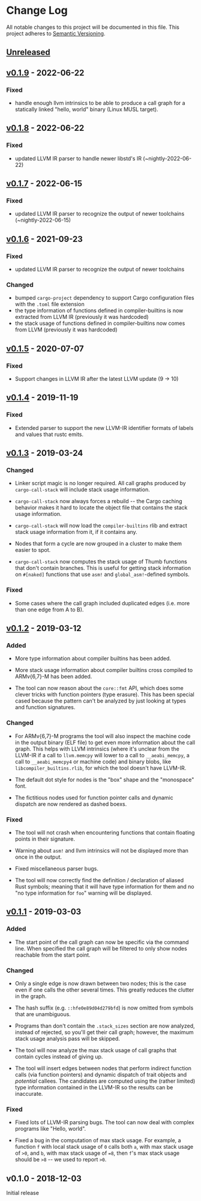 # Change Log

All notable changes to this project will be documented in this file.
This project adheres to [Semantic Versioning](http://semver.org/).

## [Unreleased]

## [v0.1.9] - 2022-06-22

### Fixed

- handle enough llvm intrinsics to be able to produce a call graph for a statically linked "hello,
  world" binary (Linux MUSL target).

## [v0.1.8] - 2022-06-22

### Fixed

- updated LLVM IR parser to handle newer libstd's IR (~nightly-2022-06-22)

## [v0.1.7] - 2022-06-15

### Fixed

- updated LLVM IR parser to recognize the output of newer toolchains (~nightly-2022-06-15)

## [v0.1.6] - 2021-09-23

### Fixed

- updated LLVM IR parser to recognize the output of newer toolchains

### Changed

- bumped `cargo-project` dependency to support Cargo configuration files with the `.toml` file extension
- the type information of functions defined in compiler-builtins is now extracted from LLVM IR (previously it was hardcoded)
- the stack usage of functions defined in compiler-builtins now comes from LLVM (previously it was hardcoded)

## [v0.1.5] - 2020-07-07

### Fixed

- Support changes in LLVM IR after the latest LLVM update (9 -> 10)

## [v0.1.4] - 2019-11-19

### Fixed

- Extended parser to support the new LLVM-IR identifier formats of labels and
  values that rustc emits.

## [v0.1.3] - 2019-03-24

### Changed

- Linker script magic is no longer required. All call graphs produced by
  `cargo-call-stack` will include stack usage information.

- `cargo-call-stack` now always forces a rebuild -- the Cargo caching behavior
  makes it hard to locate the object file that contains the stack usage
  information.

- `cargo-call-stack` will now load the `compiler-builtins` rlib and extract
  stack usage information from it, if it contains any.

- Nodes that form a cycle are now grouped in a cluster to make them easier to
  spot.

- `cargo-call-stack` now computes the stack usage of Thumb functions that don't
  contain branches. This is useful for getting stack information on `#[naked]`
  functions that use `asm!` and `global_asm!`-defined symbols.

### Fixed

- Some cases where the call graph included duplicated edges (i.e. more than one
  edge from A to B).

## [v0.1.2] - 2019-03-12

### Added

- More type information about compiler builtins has been added.

- More stack usage information about compiler builtins cross compiled to
  ARMv{6,7}-M has been added.

- The tool can now reason about the `core::fmt` API, which does some clever
  tricks with function pointers (type erasure). This has been special cased
  because the pattern can't be analyzed by just looking at types and function
  signatures.

### Changed

- For ARMv{6,7}-M programs the tool will also inspect the machine code in the
  output binary (ELF file) to get even more information about the call graph.
  This helps with LLVM intrinsics (where it's unclear from the LLVM-IR if a call
  to `llvm.memcpy` will lower to a call to `__aeabi_memcpy`, a call to
  `__aeabi_memcpy4` or machine code) and binary blobs, like
  `libcompiler_builtins.rlib`, for which the tool doesn't have LLVM-IR.

- The default dot style for nodes is the "box" shape and the "monospace" font.

- The fictitious nodes used for function pointer calls and dynamic dispatch are
  now rendered as dashed boexs.

### Fixed

- The tool will not crash when encountering functions that contain floating
  points in their signature.

- Warning about `asm!` and llvm intrinsics will not be displayed more than once
  in the output.

- Fixed miscellaneous parser bugs.

- The tool will now correctly find the definition / declaration of aliased
  Rust symbols; meaning that it will have type information for them and no
  "no type information for `foo`" warning will be displayed.

## [v0.1.1] - 2019-03-03

### Added

- The start point of the call graph can now be specific via the command line.
  When specified the call graph will be filtered to only show nodes reachable
  from the start point.

### Changed

- Only a single edge is now drawn between two nodes; this is the case even if
  one calls the other several times. This greatly reduces the clutter in the
  graph.

- The hash suffix (e.g. `::hfe0e89d04d279bfd`) is now omitted from symbols that
  are unambiguous.

- Programs than don't contain the `.stack_sizes` section are now analyzed,
  instead of rejected, so you'll get their call graph; however, the maximum
  stack usage analysis pass will be skipped.

- The tool will now analyze the max stack usage of call graphs that contain
  cycles instead of giving up.

- The tool will insert edges between nodes that perform indirect function calls
  (via function pointers) and dynamic dispatch of trait objects and *potential*
  callees. The candidates are computed using the (rather limited) type
  information contained in the LLVM-IR so the results can be inaccurate.

### Fixed

- Fixed lots of LLVM-IR parsing bugs. The tool can now deal with complex
  programs like "Hello, world".

- Fixed a bug in the computation of max stack usage. For example, a function `f`
  with local stack usage of `0` calls both `a`, with max stack usage of `>0`,
  and `b`, with max stack usage of `=8`, then `f`'s max stack usage should be
  `>8` -- we used to report `>0`.

## v0.1.0 - 2018-12-03

Initial release

[Unreleased]: https://github.com/japaric/cargo-call-stack/compare/v0.1.9...HEAD
[v0.1.9]: https://github.com/japaric/cargo-call-stack/compare/v0.1.8...v0.1.9
[v0.1.8]: https://github.com/japaric/cargo-call-stack/compare/v0.1.7...v0.1.8
[v0.1.7]: https://github.com/japaric/cargo-call-stack/compare/v0.1.6...v0.1.7
[v0.1.6]: https://github.com/japaric/cargo-call-stack/compare/v0.1.5...v0.1.6
[v0.1.5]: https://github.com/japaric/cargo-call-stack/compare/v0.1.4...v0.1.5
[v0.1.4]: https://github.com/japaric/cargo-call-stack/compare/v0.1.3...v0.1.4
[v0.1.3]: https://github.com/japaric/cargo-call-stack/compare/v0.1.2...v0.1.3
[v0.1.2]: https://github.com/japaric/cargo-call-stack/compare/v0.1.1...v0.1.2
[v0.1.1]: https://github.com/japaric/cargo-call-stack/compare/v0.1.0...v0.1.1
